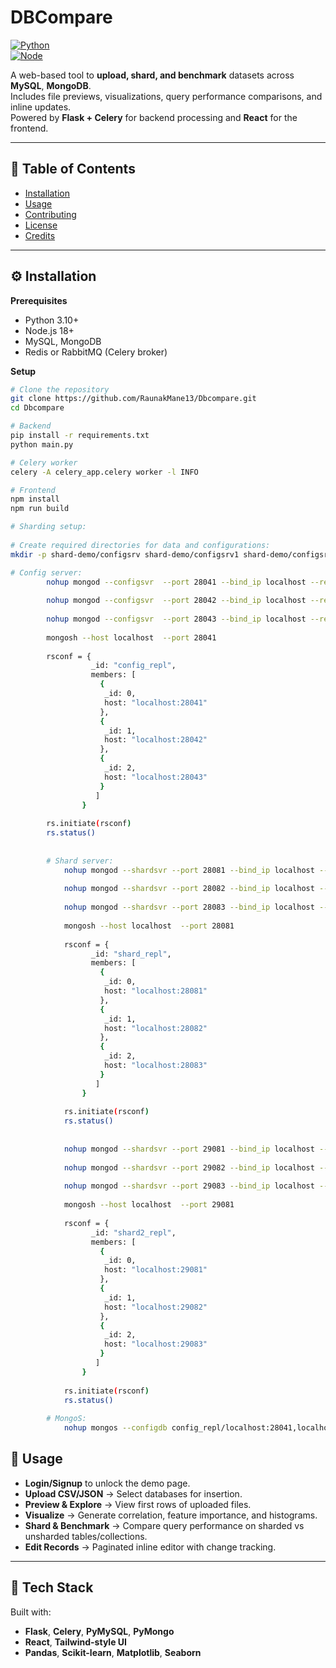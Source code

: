 # DBCompare  
[![Python](https://img.shields.io/badge/python-3.10+-blue.svg)](https://www.python.org/)  
[![Node](https://img.shields.io/badge/node.js-18+-green.svg)](https://nodejs.org/)  

A web-based tool to **upload, shard, and benchmark** datasets across **MySQL**, **MongoDB**.  
Includes file previews, visualizations, query performance comparisons, and inline updates.  
Powered by **Flask + Celery** for backend processing and **React** for the frontend.  

---

## 📑 Table of Contents  
- [Installation](#installation)  
- [Usage](#usage)  
- [Contributing](#contributing)  
- [License](#license)  
- [Credits](#credits)  

---

## ⚙️ Installation  

**Prerequisites**  
- Python 3.10+  
- Node.js 18+  
- MySQL, MongoDB  
- Redis or RabbitMQ (Celery broker)  

**Setup**  
```bash
# Clone the repository
git clone https://github.com/RaunakMane13/Dbcompare.git
cd Dbcompare

# Backend
pip install -r requirements.txt
python main.py

# Celery worker
celery -A celery_app.celery worker -l INFO

# Frontend
npm install
npm run build

# Sharding setup:
	
# Create required directories for data and configurations:
mkdir -p shard-demo/configsrv shard-demo/configsrv1 shard-demo/configsrv2 shard-demo/shardrep1 shard-demo/shardrep2 shard-demo/shardrep3 shard-demo/shard2rep1 shard-demo/shard2rep2 shard demo/shard2rep3 

# Config server:
		nohup mongod --configsvr  --port 28041 --bind_ip localhost --replSet config_repl --dbpath /home/neeraj/shard-demo/configsrv &
		
		nohup mongod --configsvr  --port 28042 --bind_ip localhost --replSet config_repl --dbpath /home/neeraj/shard-demo/configsrv1 &
		 
		nohup mongod --configsvr  --port 28043 --bind_ip localhost --replSet config_repl --dbpath /home/neeraj/shard-demo/configsrv2 &
		
		mongosh --host localhost  --port 28041
		
		rsconf = {
				  _id: "config_repl",
				  members: [
					{
					 _id: 0,
					 host: "localhost:28041"
					},
					{
					 _id: 1,
					 host: "localhost:28042"
					},
					{
					 _id: 2,
					 host: "localhost:28043"
					}
				   ]
				}
		
		rs.initiate(rsconf)
		rs.status()
					
			
		# Shard server:
			nohup mongod --shardsvr --port 28081 --bind_ip localhost --replSet shard_repl --dbpath /home/neeraj/shard-demo/shardrep1 &
		
			nohup mongod --shardsvr --port 28082 --bind_ip localhost --replSet shard_repl --dbpath /home/neeraj/shard-demo/shardrep2 &
			
			nohup mongod --shardsvr --port 28083 --bind_ip localhost --replSet shard_repl --dbpath /home/neeraj/shard-demo/shardrep3 &
			
			mongosh --host localhost  --port 28081
			
			rsconf = {
				  _id: "shard_repl",
				  members: [
					{
					 _id: 0,
					 host: "localhost:28081"
					},
					{
					 _id: 1,
					 host: "localhost:28082"
					},
					{
					 _id: 2,
					 host: "localhost:28083"
					}
				   ]
				}
		
			rs.initiate(rsconf)
			rs.status()
			
			
			nohup mongod --shardsvr --port 29081 --bind_ip localhost --replSet shard2_repl --dbpath /home/neeraj/shard-demo/shard2rep1 &
		
			nohup mongod --shardsvr --port 29082 --bind_ip localhost --replSet shard2_repl --dbpath /home/neeraj/shard-demo/shard2rep2 &
			
			nohup mongod --shardsvr --port 29083 --bind_ip localhost --replSet shard2_repl --dbpath /home/neeraj/shard-demo/shard2rep3 &
			
			mongosh --host localhost  --port 29081
			
			rsconf = {
				  _id: "shard2_repl",
				  members: [
					{
					 _id: 0,
					 host: "localhost:29081"
					},
					{
					 _id: 1,
					 host: "localhost:29082"
					},
					{
					 _id: 2,
					 host: "localhost:29083"
					}
				   ]
				}
		
			rs.initiate(rsconf)
			rs.status()
			
		# MongoS:
			nohup mongos --configdb config_repl/localhost:28041,localhost:28042,localhost:28043 --bind_ip localhost &
```

## 🚀 Usage  

- **Login/Signup** to unlock the demo page.  
- **Upload CSV/JSON** → Select databases for insertion.  
- **Preview & Explore** → View first rows of uploaded files.  
- **Visualize** → Generate correlation, feature importance, and histograms.  
- **Shard & Benchmark** → Compare query performance on sharded vs unsharded tables/collections.  
- **Edit Records** → Paginated inline editor with change tracking.  

---

## 🙏 Tech Stack 

Built with:  
- **Flask**, **Celery**, **PyMySQL**, **PyMongo**
- **React**, **Tailwind-style UI**  
- **Pandas**, **Scikit-learn**, **Matplotlib**, **Seaborn**  
